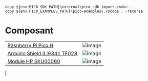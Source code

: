 ```
copy ${env:PICO_SDK_PATH}\external\pico_sdk_import.cmake .
copy ${env:PICO_EXAMPLES_PATH}\pico-examples\.vscode . -recurse
```

# Composant

|||
|---|---|
| [Raspberry Pi Pico H](https://www.gotronic.fr/art-carte-raspberry-pi-pico-h-35658.htm) | ![image](https://github.com/AquaBx/raspberry-console/assets/35542432/b921d503-fbb7-4496-a244-504bc605883c) |
| [Arduino Shield ILI9341 TF028](https://www.gotronic.fr/art-shield-ecran-tactile-2-8-tf028-28507.htm) | ![image](https://github.com/AquaBx/raspberry-console/assets/35542432/de91fb03-e3b7-4ff7-a440-d8dfd62801d7) |
| [Module HP SKU00060](https://www.gotronic.fr/art-module-hp-sku00060-28208.htm) | ![image](https://github.com/AquaBx/raspberry-console/assets/35542432/8f036b66-a1d8-41c5-88a5-9a532d69bc62)
 |
